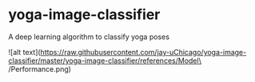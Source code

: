 # yoga-image-classifier
A deep learning algorithm to classify yoga poses

![alt text](https://raw.githubusercontent.com/jay-uChicago/yoga-image-classifier/master/yoga-image-classifier/references/Model\ /Performance.png)
